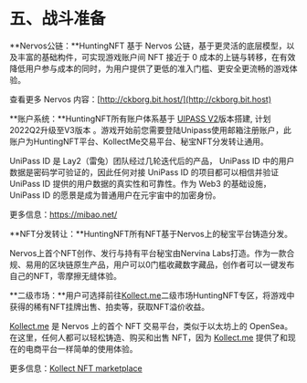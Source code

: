 # 五、战斗准备



**Nervos公链：**HuntingNFT 基于 Nervos 公链，基于更灵活的底层模型，以及丰富的基础构件，可实现游戏账户间 NFT 接近于 0 成本的上链与转移，在有效降低用户参与成本的同时，为用户提供了更低的准入门槛、更安全更流畅的游戏体验。

查看更多 Nervos 内容：[http://ckborg.bit.host/](http://ckborg.bit.host)



**账户系统：**HuntingNFT所有账户体系基于 [UIPASS V2](https://unipass.id)版本搭建, 计划2022Q2升级至V3版本 。游戏开始前您需要登陆Unipass使用邮箱注册账户，此账户为HuntingNFT平台、KollectMe交易平台、秘宝NFT分发转让通用。

UniPass ID 是 Lay2（雷兔）团队经过几轮迭代后的产品， UniPass ID 中的用户数据是密码学可验证的，因此任何对接 UniPass ID 的项目都可以相信并验证 UniPass ID 提供的用户数据的真实性和可靠性。作为 Web3 的基础设施，UniPass ID 的愿景是成为普通用户在元宇宙中的加密身份。

更多信息：https://mibao.net/



**NFT分发转让：**HuntingNFT所有NFT基于Nervos上的秘宝平台铸造分发。

Nervos上首个NFT创作、发行与持有平台秘宝由Nervina Labs打造。作为一款合规、易用的区块链原生产品，用户可以0门槛收藏数字藏品，创作者可以一键发布自己的NFT，零摩擦无缝体验。



**二级市场：**用户可选择前往[Kollect.me](http://kollect.me)二级市场HuntingNFT专区，将游戏中获得的稀有NFT挂牌出售、拍卖等，获取NFT溢价收益。

[Kollect.me](http://kollect.me) 是 Nervos 上的首个 NFT 交易平台，类似于以太坊上的 OpenSea。在这里，任何人都可以轻松铸造、购买和出售 NFT，因为 [Kollect.me](http://kollect.me) 提供了和现在的电商平台一样简单的使用体验。

更多信息：[Kollect NFT marketplace](https://kollect.me)



